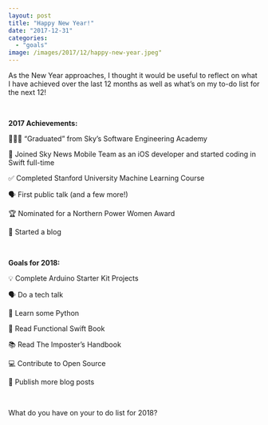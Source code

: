```yaml
---
layout: post
title: "Happy New Year!"
date: "2017-12-31"
categories: 
  - "goals"
image: /images/2017/12/happy-new-year.jpeg"
---
```


As the New Year approaches, I thought it would be useful to reflect on what I have achieved over the last 12 months as well as what’s on my to-do list for the next 12!

 

**2017 Achievements:**

👩🏼‍🎓 “Graduated” from Sky’s Software Engineering Academy

📱 Joined Sky News Mobile Team as an iOS developer and started coding in Swift full-time

✅ Completed Stanford University Machine Learning Course

🗣 First public talk (and a few more!)

🏆 Nominated for a Northern Power Women Award

📝 Started a blog

 

**Goals for 2018:**

💡 Complete Arduino Starter Kit Projects

🗣 Do a tech talk

🐍 Learn some Python

📱 Read Functional Swift Book

📚 Read The Imposter’s Handbook

💻 Contribute to Open Source

📝 Publish more blog posts

 

What do you have on your to do list for 2018?
